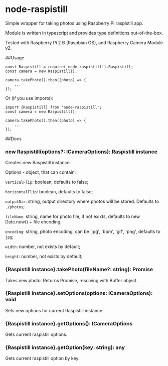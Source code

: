 # node-raspistill
Simple wrapper for taking photos using Raspberry Pi raspistill app.

Module is written in typescript and provides type definitions out-of-the-box.

Tested with Raspberry Pi 2 B (Raspbian OS), and Raspberry Camera Module v2.

##Usage

```
const Raspistill = require('node-raspistill').Raspistill;
const camera = new Raspistill();

camera.takePhoto().then((photo) => {
    ...
});
```
Or (if you use imports):
```
import {Raspistill} from 'node-raspistill';
const camera = new Raspistill();

camera.takePhoto().then((photo) => {
    ...
});
```
##Docs
### new Raspistill(options?: ICameraOptions): Raspistill instance
Creates new Raspistill instance.

Options - object, that can contain:

`verticalFlip`: boolean, defaults to false;

`horizontalFlip`: boolean, defaults to false;

`outputDir`: string, output directory where photos will be stored. Defaults to `./photos`;

`fileName`: string, name for photo file, if not exixts, defaults to new Date.now() + file encoding;

`encoding`: string, photo encoding, can be 'jpg', 'bpm', 'gif', 'png', defaults to `jpg`;

`width`: number, not exists by default;

`height`: number, not exists by default;

### {Raspistill instance}.takePhoto(fileName?: string): Promise
Takes new photo. Returns Promise, resolving with Buffer object.

### {Raspistill instance}.setOptions(options: ICameraOptions): void
Sets new options for current Raspistill instance.

### {Raspistill instance}.getOptions(): ICameraOptions
Gets current raspistill options.

### {Raspistill instance}.getOption(key: string): any
Gets current raspistill option by key.
